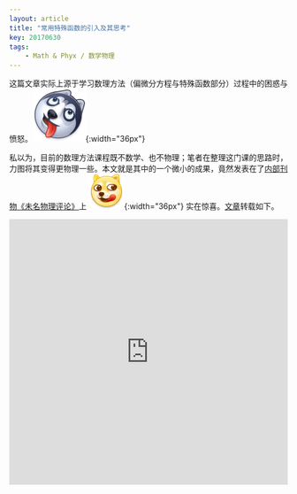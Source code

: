 ```yaml
---
layout: article
title: "常用特殊函数的引入及其思考"
key: 20170630
tags:
    - Math & Phyx / 数学物理
---
```


这篇文章实际上源于学习数理方法（偏微分方程与特殊函数部分）过程中的困惑与愤怒。![](/assets/coolemoji/d_erha.png){:width="36px"}

私以为，目前的数理方法课程既不数学、也不物理；笔者在整理这门课的思路时，力图将其变得更物理一些。本文就是其中的一个微小的成果，竟然发表在了[内部刊物《未名物理评论》](http://www.phy.pku.edu.cn/under/PPRvol1_final_rere.pdf)上 ![](/assets/coolemoji/weibo_dog9.png){:width="36px"} 实在惊喜。[文章](/assets/docs/常用特殊函数的引入及其思考.pdf)转载如下。

<!-- more -->
<embed src="https://mozilla.github.io/pdf.js/web/viewer.html?file=https://bryango.github.io/assets/docs/常用特殊函数的引入及其思考.pdf#zoom=page-width" width="100%" height="480">
